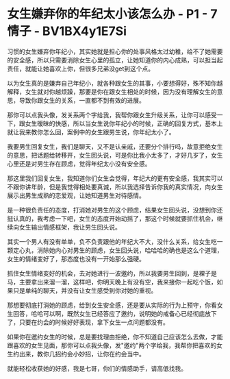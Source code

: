 # 女生嫌弃你的年纪太小该怎么办 - P1 - 7情子 - BV1BX4y1E7Si

习惯的女生嫌弃你年纪小，其实她就是担心你的处事风格太过幼稚，给不了她需要的安全感，所以只需要消除女生心里的孤立，让她知道你的内心成熟，可以担当起责任，就能让她喜欢上你，但很多兄弟没get到这个点。

以为女生真的是嫌弃自己年纪小，就各种跟女生的其事，小要想得好，殊不知你越解释，女生就对你越烦躁，那要是你在跟女生相处的时候，因为没有理解女生的意思，导致你跟女生的关系，一直都不到有效的进展。

那你可以点我头像，发关系两个字给我，我帮你跟女生升级关系，让你可以感受一下，跟女生暧昧的快感，所以当女生说你年纪小的时候，正确的回复方式，基本上就让我来教你怎么回，案例中的女生跟男生说，你年纪太小了。

我要男生回复女生，我们是聊天，又不是认亲戚，还要分个排行吗，故意拒绝女生的意思，把话题给转移开，女生回头说，可是你比我小太多了，才好几岁了，女生心里还是对男生存在顾虑，觉得年纪太小没有安全感。

那这里我们回复女生，我知道你们女生会觉得，年纪大的更有安全感，我其实可以不跟你讲年龄，但是我觉得相处要真诚，所以我选择告诉你我的真实情况，向女生展示出男生成熟的恋爱观，让她知道男生对待感情。

是一种很负责任的态度，打消她对男生的这个顾虑，结果女生回头说，没想到你还挺认真的，我考虑一下吧，女生的态度开始动摇了，那这个时候就要抓住机会，继续向女生输出情感框架，我让男生回头说。

其实一个男人有没有单单，负不负责跟他的年纪大不大，没什么关系，给女生吃一颗定心丸，消除她内心对男生的顾虑，女生回头说，哈哈哈的确也是这么个道理，女生的情绪变好了，那态度也没有一开始那么强硬。

抓住女生情绪变好的机会，去对她进行一波邀约，所以我要男生回到，是裸子是马，主要拿出来溜一溜，这样吧，你明天晚上有没有空，我来接你一起吃个饭，如果只是单纯的聊天，并没有让女生感受到你对她的重视。

那想要彻底打消她的顾虑，给到女生安全感，还是要从实际的行为上预守，你看女生回答，哈哈可以啊，既然女生已经答应了邀约，说明她的戒备心已经彻底放下了，只要在约会的时候好好表现，拿下女生一点问题都没有。

如果你在邀约女生的时候，总是要找理由拒绝，你不知道自己应该怎么去做，才能跟喜欢的女生见面，那你可以点我头像，发"邀约"两个字给我，我帮你把喜欢的女生约出来，教你几招约会小妙招，让你在约会当中。

就能轻松收获她的好感，我是七哥，你们的情感助手，请高低找我。